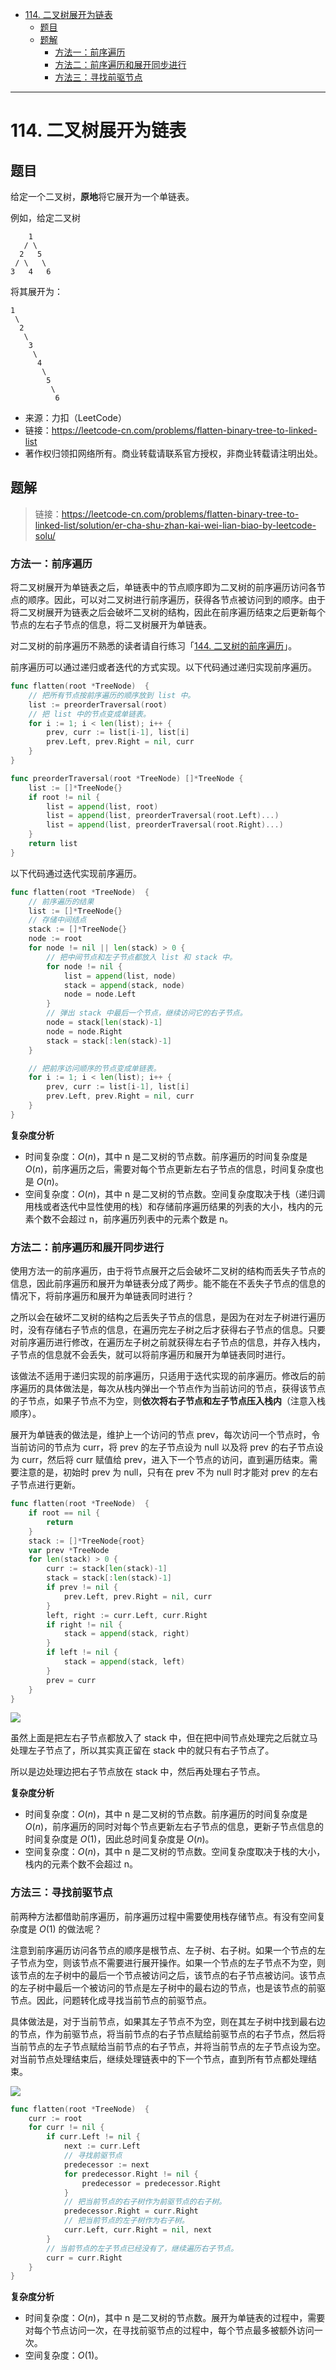 - [114. 二叉树展开为链表](#114-二叉树展开为链表)
  - [题目](#题目)
  - [题解](#题解)
    - [方法一：前序遍历](#方法一前序遍历)
    - [方法二：前序遍历和展开同步进行](#方法二前序遍历和展开同步进行)
    - [方法三：寻找前驱节点](#方法三寻找前驱节点)

------------------------------

# 114. 二叉树展开为链表

## 题目

给定一个二叉树，**原地**将它展开为一个单链表。

例如，给定二叉树

```
    1
   / \
  2   5
 / \   \
3   4   6
```

将其展开为：

```
1
 \
  2
   \
    3
     \
      4
       \
        5
         \
          6
```

- 来源：力扣（LeetCode）
- 链接：https://leetcode-cn.com/problems/flatten-binary-tree-to-linked-list
- 著作权归领扣网络所有。商业转载请联系官方授权，非商业转载请注明出处。


## 题解

> 链接：https://leetcode-cn.com/problems/flatten-binary-tree-to-linked-list/solution/er-cha-shu-zhan-kai-wei-lian-biao-by-leetcode-solu/

### 方法一：前序遍历

将二叉树展开为单链表之后，单链表中的节点顺序即为二叉树的前序遍历访问各节点的顺序。因此，可以对二叉树进行前序遍历，获得各节点被访问到的顺序。由于将二叉树展开为链表之后会破坏二叉树的结构，因此在前序遍历结束之后更新每个节点的左右子节点的信息，将二叉树展开为单链表。

对二叉树的前序遍历不熟悉的读者请自行练习「[144. 二叉树的前序遍历](https://leetcode-cn.com/problems/binary-tree-preorder-traversal/)」。

前序遍历可以通过递归或者迭代的方式实现。以下代码通过递归实现前序遍历。

```go
func flatten(root *TreeNode)  {
    // 把所有节点按前序遍历的顺序放到 list 中。
    list := preorderTraversal(root)
    // 把 list 中的节点变成单链表。
    for i := 1; i < len(list); i++ {
        prev, curr := list[i-1], list[i]
        prev.Left, prev.Right = nil, curr
    }
}

func preorderTraversal(root *TreeNode) []*TreeNode {
    list := []*TreeNode{}
    if root != nil {
        list = append(list, root)
        list = append(list, preorderTraversal(root.Left)...)
        list = append(list, preorderTraversal(root.Right)...)
    }
    return list
}
```

以下代码通过迭代实现前序遍历。

```go
func flatten(root *TreeNode)  {
    // 前序遍历的结果
    list := []*TreeNode{}
    // 存储中间结点
    stack := []*TreeNode{}
    node := root
    for node != nil || len(stack) > 0 {
        // 把中间节点和左子节点都放入 list 和 stack 中。
        for node != nil {
            list = append(list, node)
            stack = append(stack, node)
            node = node.Left
        }
        // 弹出 stack 中最后一个节点，继续访问它的右子节点。
        node = stack[len(stack)-1]
        node = node.Right
        stack = stack[:len(stack)-1]
    }

    // 把前序访问顺序的节点变成单链表。
    for i := 1; i < len(list); i++ {
        prev, curr := list[i-1], list[i]
        prev.Left, prev.Right = nil, curr
    }
}
```

**复杂度分析**

- 时间复杂度：$O(n)$，其中 n 是二叉树的节点数。前序遍历的时间复杂度是 $O(n)$，前序遍历之后，需要对每个节点更新左右子节点的信息，时间复杂度也是 $O(n)$。
- 空间复杂度：$O(n)$，其中 n 是二叉树的节点数。空间复杂度取决于栈（递归调用栈或者迭代中显性使用的栈）和存储前序遍历结果的列表的大小，栈内的元素个数不会超过 n，前序遍历列表中的元素个数是 n。


### 方法二：前序遍历和展开同步进行

使用方法一的前序遍历，由于将节点展开之后会破坏二叉树的结构而丢失子节点的信息，因此前序遍历和展开为单链表分成了两步。能不能在不丢失子节点的信息的情况下，将前序遍历和展开为单链表同时进行？

之所以会在破坏二叉树的结构之后丢失子节点的信息，是因为在对左子树进行遍历时，没有存储右子节点的信息，在遍历完左子树之后才获得右子节点的信息。只要对前序遍历进行修改，在遍历左子树之前就获得左右子节点的信息，并存入栈内，子节点的信息就不会丢失，就可以将前序遍历和展开为单链表同时进行。

该做法不适用于递归实现的前序遍历，只适用于迭代实现的前序遍历。修改后的前序遍历的具体做法是，每次从栈内弹出一个节点作为当前访问的节点，获得该节点的子节点，如果子节点不为空，则**依次将右子节点和左子节点压入栈内**（注意入栈顺序）。

展开为单链表的做法是，维护上一个访问的节点 prev，每次访问一个节点时，令当前访问的节点为 curr，将 prev 的左子节点设为 null 以及将 prev 的右子节点设为 curr，然后将 curr 赋值给 prev，进入下一个节点的访问，直到遍历结束。需要注意的是，初始时 prev 为 null，只有在 prev 不为 null 时才能对 prev 的左右子节点进行更新。

```go
func flatten(root *TreeNode)  {
    if root == nil {
        return
    }
    stack := []*TreeNode{root}
    var prev *TreeNode
    for len(stack) > 0 {
        curr := stack[len(stack)-1]
        stack = stack[:len(stack)-1]
        if prev != nil {
            prev.Left, prev.Right = nil, curr
        }
        left, right := curr.Left, curr.Right
        if right != nil {
            stack = append(stack, right)
        }
        if left != nil {
            stack = append(stack, left)
        }
        prev = curr
    }
}
```

![](assets/no_0114_flatten_binary_tree_to_linked_list1.png)

虽然上面是把左右子节点都放入了 stack 中，但在把中间节点处理完之后就立马处理左子节点了，所以其实真正留在 stack 中的就只有右子节点了。

所以是边处理边把右子节点放在 stack 中，然后再处理右子节点。

**复杂度分析**

- 时间复杂度：$O(n)$，其中 n 是二叉树的节点数。前序遍历的时间复杂度是 $O(n)$，前序遍历的同时对每个节点更新左右子节点的信息，更新子节点信息的时间复杂度是 $O(1)$，因此总时间复杂度是 $O(n)$。
- 空间复杂度：$O(n)$，其中 n 是二叉树的节点数。空间复杂度取决于栈的大小，栈内的元素个数不会超过 n。


### 方法三：寻找前驱节点

前两种方法都借助前序遍历，前序遍历过程中需要使用栈存储节点。有没有空间复杂度是 $O(1)$ 的做法呢？

注意到前序遍历访问各节点的顺序是根节点、左子树、右子树。如果一个节点的左子节点为空，则该节点不需要进行展开操作。如果一个节点的左子节点不为空，则该节点的左子树中的最后一个节点被访问之后，该节点的右子节点被访问。该节点的左子树中最后一个被访问的节点是左子树中的最右边的节点，也是该节点的前驱节点。因此，问题转化成寻找当前节点的前驱节点。

具体做法是，对于当前节点，如果其左子节点不为空，则在其左子树中找到最右边的节点，作为前驱节点，将当前节点的右子节点赋给前驱节点的右子节点，然后将当前节点的左子节点赋给当前节点的右子节点，并将当前节点的左子节点设为空。对当前节点处理结束后，继续处理链表中的下一个节点，直到所有节点都处理结束。

![](assets/no_0114_flatten_binary_tree_to_linked_list.gif)

```go
func flatten(root *TreeNode)  {
    curr := root
    for curr != nil {
        if curr.Left != nil {
            next := curr.Left
            // 寻找前驱节点
            predecessor := next
            for predecessor.Right != nil {
                predecessor = predecessor.Right
            }
            // 把当前节点的右子树作为前驱节点的右子树。
            predecessor.Right = curr.Right
            // 把当前节点的左子树作为右子树。
            curr.Left, curr.Right = nil, next
        }
        // 当前节点的左子节点已经没有了，继续遍历右子节点。
        curr = curr.Right
    }
}
```

**复杂度分析**

- 时间复杂度：$O(n)$，其中 n 是二叉树的节点数。展开为单链表的过程中，需要对每个节点访问一次，在寻找前驱节点的过程中，每个节点最多被额外访问一次。
- 空间复杂度：$O(1)$。
